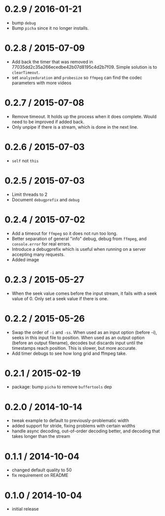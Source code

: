 
0.2.9 / 2016-01-21
==================

  * bump `debug`
  * Bump `picha` since it no longer installs.

0.2.8 / 2015-07-09
==================

  * Add back the timer that was removed in 77035dd2c35a266ecedbe42b07d8195c4d2b7f09. Simple solution is to `clearTimeout`.
  * set `analyzeduration` and `probesize` so `ffmpeg` can find the codec parameters with more videos

0.2.7 / 2015-07-08
==================

  * Remove timeout. It holds up the process when it does complete. Would need to be improved if added back.
  * Only unpipe if there is a stream, which is done in the next line.

0.2.6 / 2015-07-03
==================

  * `self` not `this`

0.2.5 / 2015-07-03
==================

  * Limit threads to 2
  * Document `debugprefix` and `debug`

0.2.4 / 2015-07-02
==================

  * Add a timeout for `ffmpeg` so it does not run too long.
  * Better separation of general "info" debug, debug from `ffmpeg`, and `console.error` for real errors.
  * Introduce a debugprefix which is useful when running on a server accepting many requests.
  * Added image

0.2.3 / 2015-05-27
==================

  * When the seek value comes before the input stream, it fails with a seek value of 0. Only set a seek value if there is one.

0.2.2 / 2015-05-26
==================

  * Swap the order of `-i` and `-ss`. When used as an input option (before -i), seeks in this input file to position. When used as an output option (before an output filename), decodes but discards input until the timestamps reach position. This is slower, but more accurate.
  * Add timer debugs to see how long grid and ffmpeg take.

0.2.1 / 2015-02-19
==================

  * package: bump `picha` to remove `buffertools` dep

0.2.0 / 2014-10-14
==================

 * tweak example to default to previously-problematic width
 * added support for stride, fixing problems with certain widths
 * handle async decoding, out-of-order decoding better, and decoding that takes longer than the stream

0.1.1 / 2014-10-04
==================

 * changed default quality to 50
 * fix requirement on README

0.1.0 / 2014-10-04
==================

 * initial release
